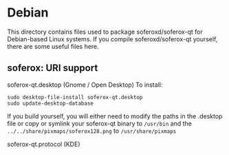 
Debian
====================
This directory contains files used to package soferoxd/soferox-qt
for Debian-based Linux systems. If you compile soferoxd/soferox-qt yourself, there are some useful files here.

## soferox: URI support ##


soferox-qt.desktop  (Gnome / Open Desktop)
To install:

	sudo desktop-file-install soferox-qt.desktop
	sudo update-desktop-database

If you build yourself, you will either need to modify the paths in
the .desktop file or copy or symlink your soferox-qt binary to `/usr/bin`
and the `../../share/pixmaps/soferox128.png` to `/usr/share/pixmaps`

soferox-qt.protocol (KDE)

